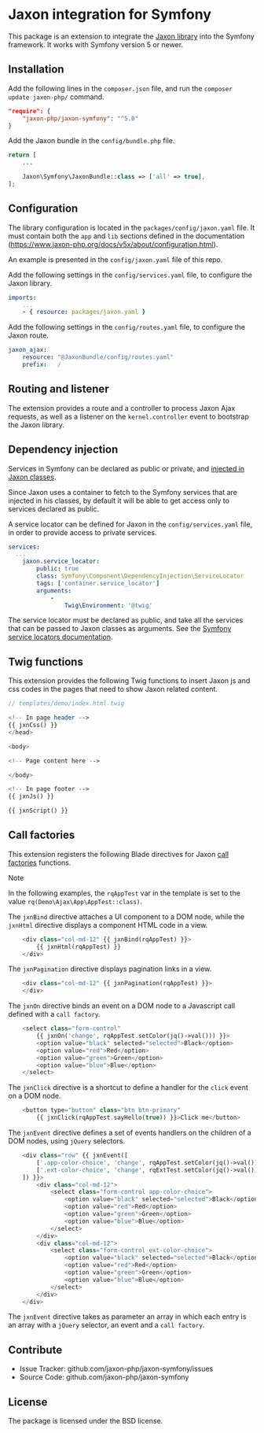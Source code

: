 Jaxon integration for Symfony
=============================

This package is an extension to integrate the [Jaxon library](https://github.com/jaxon-php/jaxon-core) into the Symfony framework.
It works with Symfony version 5 or newer.

Installation
------------

Add the following lines in the `composer.json` file, and run the `composer update jaxon-php/` command.

```json
"require": {
    "jaxon-php/jaxon-symfony": "^5.0"
}
```

Add the Jaxon bundle in the `config/bundle.php` file.

```php
return [
    ...

    Jaxon\Symfony\JaxonBundle::class => ['all' => true],
];
```

Configuration
-------------

The library configuration is located in the `packages/config/jaxon.yaml` file.
It must contain both the `app` and `lib` sections defined in the documentation (https://www.jaxon-php.org/docs/v5x/about/configuration.html).

An example is presented in the `config/jaxon.yaml` file of this repo.

Add the following settings in the `config/services.yaml` file, to configure the Jaxon library.

```yaml
imports:
    ...
    - { resource: packages/jaxon.yaml }
```

Add the following settings in the `config/routes.yaml` file, to configure the Jaxon route.

```yaml
jaxon_ajax:
    resource: "@JaxonBundle/config/routes.yaml"
    prefix:   /
```

Routing and listener
--------------------

The extension provides a route and a controller to process Jaxon Ajax requests, as well as a listener on the `kernel.controller` event to bootstrap the Jaxon library.

Dependency injection
--------------------

Services in Symfony can be declared as public or private, and [injected in Jaxon classes](https://www.jaxon-php.org/docs/v3x/advanced/dependency-injection.html).

Since Jaxon uses a container to fetch to the Symfony services that are injected in his classes, by default it will be able to get access only to services declared as public.

A service locator can be defined for Jaxon in the `config/services.yaml` file, in order to provide access to private services.

```yaml
services:
  ...
    jaxon.service_locator:
        public: true
        class: Symfony\Component\DependencyInjection\ServiceLocator
        tags: ['container.service_locator']
        arguments:
            -
                Twig\Environment: '@twig'
```

The service locator must be declared as public, and take all the services that can be passed to Jaxon classes as arguments.
See the [Symfony service locators documentation](https://symfony.com/doc/4.4/service_container/service_subscribers_locators.html).

Twig functions
--------------

This extension provides the following Twig functions to insert Jaxon js and css codes in the pages that need to show Jaxon related content.

```php
// templates/demo/index.html.twig

<!-- In page header -->
{{ jxnCss() }}
</head>

<body>

<!-- Page content here -->

</body>

<!-- In page footer -->
{{ jxnJs() }}

{{ jxnScript() }}
```

Call factories
--------------

This extension registers the following Blade directives for Jaxon [call factories](https://www.jaxon-php.org/docs/v5x/ui-features/call-factories.html) functions.

> [!NOTE]
> In the following examples, the `rqAppTest` var in the template is set to the value `rq(Demo\Ajax\App\AppTest::class)`.

The `jxnBind` directive attaches a UI component to a DOM node, while the `jxnHtml` directive displays a component HTML code in a view.

```php
    <div class="col-md-12" {{ jxnBind(rqAppTest) }}>
        {{ jxnHtml(rqAppTest) }}
    </div>
```

The `jxnPagination` directive displays pagination links in a view.

```php
    <div class="col-md-12" {{ jxnPagination(rqAppTest) }}>
    </div>
```

The `jxnOn` directive binds an event on a DOM node to a Javascript call defined with a `call factory`.

```php
    <select class="form-control"
        {{ jxnOn('change', rqAppTest.setColor(jq()->val())) }}>
        <option value="black" selected="selected">Black</option>
        <option value="red">Red</option>
        <option value="green">Green</option>
        <option value="blue">Blue</option>
    </select>
```

The `jxnClick` directive is a shortcut to define a handler for the `click` event on a DOM node.

```php
    <button type="button" class="btn btn-primary"
        {{ jxnClick(rqAppTest.sayHello(true)) }}>Click me</button>
```

The `jxnEvent` directive defines a set of events handlers on the children of a DOM nodes, using `jQuery` selectors.

```php
    <div class="row" {{ jxnEvent([
        ['.app-color-choice', 'change', rqAppTest.setColor(jq()->val())]
        ['.ext-color-choice', 'change', rqExtTest.setColor(jq()->val())]
    ]) }}>
        <div class="col-md-12">
            <select class="form-control app-color-choice">
                <option value="black" selected="selected">Black</option>
                <option value="red">Red</option>
                <option value="green">Green</option>
                <option value="blue">Blue</option>
            </select>
        </div>
        <div class="col-md-12">
            <select class="form-control ext-color-choice">
                <option value="black" selected="selected">Black</option>
                <option value="red">Red</option>
                <option value="green">Green</option>
                <option value="blue">Blue</option>
            </select>
        </div>
    </div>
```

The `jxnEvent` directive takes as parameter an array in which each entry is an array with a `jQuery` selector, an event and a `call factory`.

Contribute
----------

- Issue Tracker: github.com/jaxon-php/jaxon-symfony/issues
- Source Code: github.com/jaxon-php/jaxon-symfony

License
-------

The package is licensed under the BSD license.
